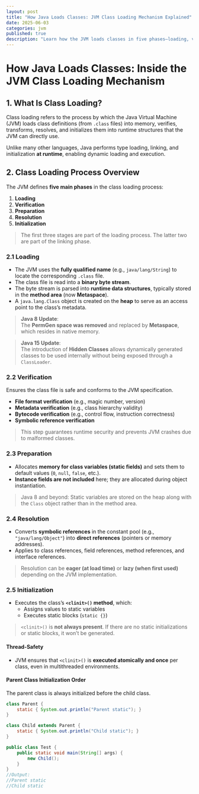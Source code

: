 ```yaml
---
layout: post
title: "How Java Loads Classes: JVM Class Loading Mechanism Explained"
date: 2025-06-03
categories: jvm
published: true
description: "Learn how the JVM loads classes in five phases—loading, verification, preparation, resolution, and initialization—with Java 8+ and Java 15 updates."
---
```


# How Java Loads Classes: Inside the JVM Class Loading Mechanism

## 1. What Is Class Loading?
Class loading refers to the process by which the Java Virtual Machine (JVM) loads class definitions (from `.class` files) into memory, verifies, transforms, resolves, and initializes them into runtime structures that the JVM can directly use.

Unlike many other languages, Java performs type loading, linking, and initialization **at runtime**, enabling dynamic loading and execution.

## 2. Class Loading Process Overview
The JVM defines **five main phases** in the class loading process:
1. **Loading**
2. **Verification**
3. **Preparation**
4. **Resolution**
5. **Initialization**

> The first three stages are part of the loading process. The latter two are part of the linking phase.

### 2.1 Loading
- The JVM uses the **fully qualified name** (e.g., `java/lang/String`) to locate the corresponding `.class` file.
- The class file is read into a **binary byte stream**.
- The byte stream is parsed into **runtime data structures**, typically stored in the **method area** (now **Metaspace**).
- A `java.lang.Class` object is created on the **heap** to serve as an access point to the class’s metadata.

> **Java 8 Update**:  
> The **PermGen space was removed** and replaced by **Metaspace**, which resides in native memory.

> **Java 15 Update**:  
> The introduction of **Hidden Classes** allows dynamically generated classes to be used internally without being exposed through a `ClassLoader`.

### 2.2 Verification
Ensures the class file is safe and conforms to the JVM specification. 
- **File format verification** (e.g., magic number, version)
- **Metadata verification** (e.g., class hierarchy validity)
- **Bytecode verification** (e.g., control flow, instruction correctness)
- **Symbolic reference verification**

> This step guarantees runtime security and prevents JVM crashes due to malformed classes.

### 2.3 Preparation
- Allocates **memory for class variables (static fields)** and sets them to default values (`0`, `null`, `false`, etc.).
- **Instance fields are not included** here; they are allocated during object instantiation.

> Java 8 and beyond: Static variables are stored on the heap along with the `Class` object rather than in the method area.

### 2.4 Resolution
- Converts **symbolic references** in the constant pool (e.g., `"java/lang/Object"`) into **direct references** (pointers or memory addresses).
- Applies to class references, field references, method references, and interface references.

> Resolution can be **eager (at load time)** or **lazy (when first used)** depending on the JVM implementation.

### 2.5 Initialization
- Executes the class’s **`<clinit>()` method**, which:
    - Assigns values to static variables
    - Executes static blocks (`static {}`)

> `<clinit>()` is **not always present**. If there are no static initializations or static blocks, it won’t be generated.

#### Thread-Safety
- JVM ensures that `<clinit>()` is **executed atomically and once** per class, even in multithreaded environments.

#### Parent Class Initialization Order
The parent class is always initialized before the child class.
```java
class Parent {
    static { System.out.println("Parent static"); }
}

class Child extends Parent {
    static { System.out.println("Child static"); }
}

public class Test {
    public static void main(String[] args) {
        new Child();
    }
}
//Output:
//Parent static
//Child static
```
